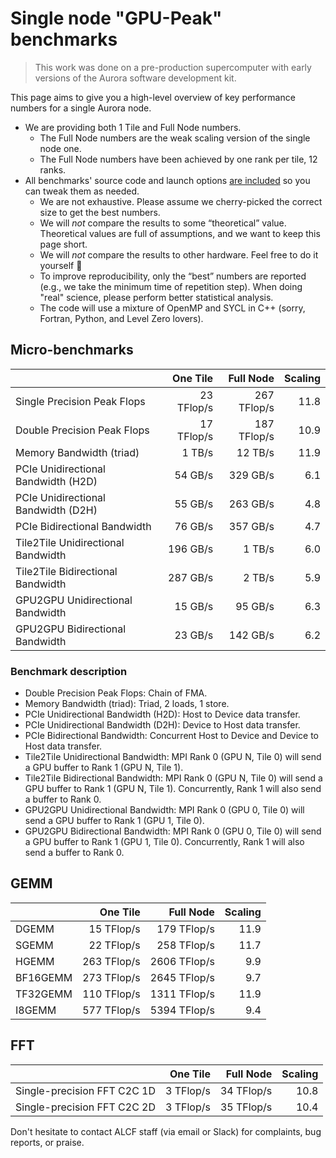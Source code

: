 # Single node "GPU-Peak" benchmarks

> This work was done on a pre-production supercomputer with early versions of the Aurora software development kit.

This page aims to give you a high-level overview of key performance numbers for a single Aurora node.

- We are providing both 1 Tile and Full Node numbers.
  - The Full Node numbers are the weak scaling version of the single node one.
  - The Full Node numbers have been achieved by one rank per tile, 12 ranks.
- All benchmarks' source code and launch options [are included](https://github.com/argonne-lcf/user-guides/tree/main/docs/aurora/node-performance-overview/src) so you can tweak them as needed.
   - We are not exhaustive. Please assume we cherry-picked the correct size to get the best numbers.
   - We will *not* compare the results to some “theoretical” value. Theoretical values are full of assumptions, and we want to keep this page short.
   - We will *not* compare the results to other hardware. Feel free to do it yourself 🙂
   - To improve reproducibility, only the “best” numbers are reported (e.g., we take the minimum time of repetition step). When doing "real" science, please perform better statistical analysis.
   - The code will use a mixture of OpenMP and SYCL in C++ (sorry, Fortran, Python, and Level Zero lovers).


## Micro-benchmarks

|                                     |   One Tile |   Full Node | Scaling |
|-------------------------------------|-----------:|------------:|--------:|
|         Single Precision Peak Flops | 23 TFlop/s | 267 TFlop/s |    11.8 |
|         Double Precision Peak Flops | 17 TFlop/s | 187 TFlop/s |    10.9 |
|            Memory Bandwidth (triad) |     1 TB/s |     12 TB/s |    11.9 |
| PCIe Unidirectional Bandwidth (H2D) |    54 GB/s |    329 GB/s |     6.1 |
| PCIe Unidirectional Bandwidth (D2H) |    55 GB/s |    263 GB/s |     4.8 |
|        PCIe Bidirectional Bandwidth |    76 GB/s |    357 GB/s |     4.7 |
|  Tile2Tile Unidirectional Bandwidth |   196 GB/s |      1 TB/s |     6.0 |
|   Tile2Tile Bidirectional Bandwidth |   287 GB/s |      2 TB/s |     5.9 |
|    GPU2GPU Unidirectional Bandwidth |    15 GB/s |     95 GB/s |     6.3 |
|     GPU2GPU Bidirectional Bandwidth |    23 GB/s |    142 GB/s |     6.2 |

### Benchmark description

- Double Precision Peak Flops: Chain of FMA.
- Memory Bandwidth (triad): Triad, 2 loads, 1 store.
- PCIe Unidirectional Bandwidth (H2D): Host to Device data transfer.
- PCIe Unidirectional Bandwidth (D2H): Device to Host data transfer.
- PCIe Bidirectional Bandwidth: Concurrent Host to Device and Device to Host data transfer.
- Tile2Tile Unidirectional Bandwidth: MPI Rank 0 (GPU N, Tile 0) will send a GPU buffer to Rank 1 (GPU N, Tile 1).
- Tile2Tile Bidirectional Bandwidth: MPI Rank 0 (GPU N, Tile 0) will send a GPU buffer to Rank 1 (GPU N, Tile 1). Concurrently, Rank 1 will also send a buffer to Rank 0.
- GPU2GPU Unidirectional Bandwidth: MPI Rank 0 (GPU 0, Tile 0) will send a GPU buffer to Rank 1 (GPU 1, Tile 0).
- GPU2GPU Bidirectional Bandwidth: MPI Rank 0 (GPU 0, Tile 0) will send a GPU buffer to Rank 1 (GPU 1, Tile 0). Concurrently, Rank 1 will also send a buffer to Rank 0.

## GEMM

|          |    One Tile |    Full Node | Scaling |
|----------|------------:|-------------:|--------:|
|    DGEMM |  15 TFlop/s |  179 TFlop/s |    11.9 |
|    SGEMM |  22 TFlop/s |  258 TFlop/s |    11.7 |
|    HGEMM | 263 TFlop/s | 2606 TFlop/s |     9.9 |
| BF16GEMM | 273 TFlop/s | 2645 TFlop/s |     9.7 |
| TF32GEMM | 110 TFlop/s | 1311 TFlop/s |    11.9 |
|   I8GEMM | 577 TFlop/s | 5394 TFlop/s |     9.4 |

## FFT

|                             |   One Tile |  Full Node | Scaling |
|-----------------------------|-----------:|-----------:|--------:|
| Single-precision FFT C2C 1D |  3 TFlop/s | 34 TFlop/s |    10.8 |
| Single-precision FFT C2C 2D |  3 TFlop/s | 35 TFlop/s |    10.4 |

Don't hesitate to contact ALCF staff (via email or Slack) for complaints, bug reports, or praise.
